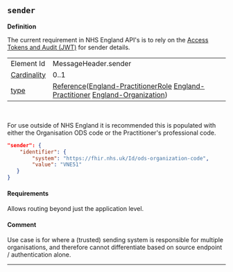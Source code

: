 ## `sender`

<b>Definition</b><br>

 The current requirement in NHS England API's is to rely on the [Access Tokens and Audit (JWT)](https://developer.nhs.uk/apis/spine-core/security_jwt.html) for sender details.

 | | |
|----|----|
|Element Id|MessageHeader.sender|
|[Cardinality](https://www.hl7.org/fhir/conformance-rules.html#cardinality)|0..1|
|[type](https://www.hl7.org/fhir/datatypes.html)|[Reference](https://www.hl7.org/fhir/datatypes.html#Reference)([England-PractitionerRole](https://simplifier.net/resolve?target=simplifier&fhirVersion=R4&scope=uk.nhsdigital.medicines.r4.test@2.6.5-prerelease&canonical=https://fhir.nhs.uk/StructureDefinition/England-PractitionerRole) [England-Practitioner](https://simplifier.net/resolve?target=simplifier&fhirVersion=R4&scope=uk.nhsdigital.medicines.r4.test@2.6.5-prerelease&canonical=https://fhir.nhs.uk/StructureDefinition/England-Practitioner) [England-Organization](https://simplifier.net/resolve?target=simplifier&fhirVersion=R4&scope=uk.nhsdigital.medicines.r4.test@2.6.5-prerelease&canonical=https://fhir.nhs.uk/StructureDefinition/England-Organization))|

<br/>

For use outside of NHS England it is recommended this is populated with either the Organisation ODS code or the Practitioner's professional code.

```json
"sender": {
    "identifier": {
        "system": "https://fhir.nhs.uk/Id/ods-organization-code",
        "value": "VNE51"
   }
}
```

 #### Requirements

 Allows routing beyond just the application level.

 #### Comment

 Use case is for where a (trusted) sending system is responsible for multiple organisations, and therefore cannot differentiate based on source endpoint / authentication alone.

 ---